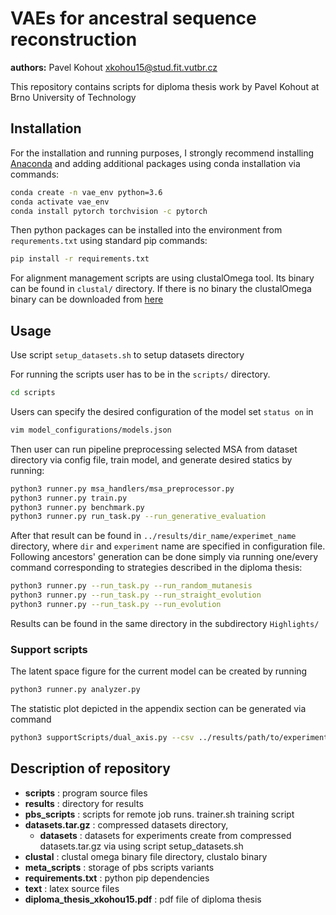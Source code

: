 # VAEs for ancestral sequence reconstruction

**authors:**  Pavel Kohout <xkohou15@stud.fit.vutbr.cz>

This repository contains scripts for diploma thesis work by Pavel Kohout at Brno University of Technology 

## Installation

For the installation and running purposes, I strongly recommend installing [Anaconda](https://www.anaconda.com/products/distribution) and adding additional packages using conda installation via commands:

```bash
conda create -n vae_env python=3.6
conda activate vae_env
conda install pytorch torchvision -c pytorch
```
Then python packages can be installed into the environment from ``requrements.txt`` using standard pip commands:
```bash
pip install -r requirements.txt
``` 
For alignment management scripts are using clustalOmega tool. Its binary can be found in ``clustal/`` directory. If there is no binary the clustalOmega binary can be downloaded from [here](http://www.clustal.org/omega/)

## Usage

Use script ``setup_datasets.sh`` to setup datasets directory

For running the scripts user has to be in the ``scripts/`` directory. 

```bash
cd scripts
```
Users can specify the desired configuration of the model set ``status on`` in

```bash
vim model_configurations/models.json
```
Then user can run pipeline preprocessing selected MSA from dataset directory via config file, train model, and generate desired statics by running:

```bash
python3 runner.py msa_handlers/msa_preprocessor.py
python3 runner.py train.py
python3 runner.py benchmark.py
python3 runner.py run_task.py --run_generative_evaluation
```
After that result can be found in ``../results/dir_name/experimet_name`` directory, where ``dir`` and ``experiment`` name are specified in configuration file. 
Following ancestors' generation can be done simply via running one/every command corresponding to strategies described in the diploma thesis:

```bash
python3 runner.py --run_task.py --run_random_mutanesis
python3 runner.py --run_task.py --run_straight_evolution
python3 runner.py --run_task.py --run_evolution
``` 
Results can be found in the same directory in the subdirectory ``Highlights/``

### Support scripts

The latent space figure for the current model can be created by running

```bash 
python3 runner.py analyzer.py
```

The statistic plot depicted in the appendix section can be generated via command

```bash
python3 supportScripts/dual_axis.py --csv ../results/path/to/experiment/higlight_dir/generated.csv
```

## Description of repository

- **scripts**  : program source files
- **results**  : directory for results
- **pbs_scripts** : scripts for remote job runs. trainer.sh training script
- **datasets.tar.gz** : compressed datasets directory, 
  - **datasets** : datasets for experiments create from compressed datasets.tar.gz via using script setup_datasets.sh
- **clustal**  : clustal omega binary file directory, clustalo binary
- **meta_scripts** : storage of pbs scripts variants 
- **requirements.txt** : python pip dependencies
- **text** : latex source files 
- **diploma_thesis_xkohou15.pdf** : pdf file of diploma thesis
